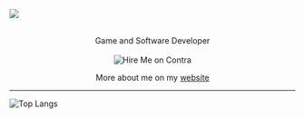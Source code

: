 ![](https://github.com/Your_Repository_Name/Your_GIF_Name.gif)

<div align="center">
  <br>Game and Software Developer
  <br>
  <br><img alt="Hire Me on Contra" src="https://contra.com/static/embed/media/hiremeoncontra-light.png" srcset="https://contra.com/static/embed/media/hiremeoncontra-light.png 1x, https://contra.com/static/embed/media/hiremeoncontra-light@2x.png 2x" style="border-width: 0px;">

  More about me on my [website](https://newmax.dev) 
  <hr>
</div>

![Top Langs](https://github-readme-stats.vercel.app/api/top-langs/?username=NewMaxT&theme=dark)

